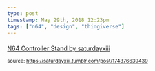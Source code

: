 ```yaml
---
type: post
timestamp: May 29th, 2018 12:23pm
tags: ["n64", "design", "thingiverse"]
---
```

####
<a href=" https://href.li/?https://www.thingiverse.com/thing:2913248">
                        N64 Controller Stand by saturdayxiii                    </a>
                
                
                
                                
<small>source: https://saturdayxiii.tumblr.com/post/174376639439</small>